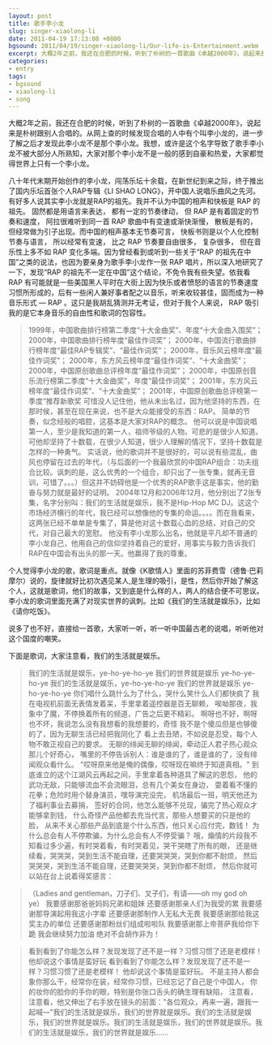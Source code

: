 ```yaml
---
layout: post
title: 歌手李小龙
slug: singer-xiaolong-li
date: 2011-04-19 17:13:08 +0800
bgsound: 2011/04/19/singer-xiaolong-li/Our-life-is-Entertainment.webm
excerpt: 大概2年之前，我还在合肥的时候，听到了朴树的一首歌曲《卓越2000年》，说起来是朴树跟别人合唱的。从网上查的时候发现合唱的人中有个叫李小龙的，进一步了解之后才发现此李小龙不是那个李小龙。我想，或许是这个名字导致了歌手李小龙不被大部分人所熟知，大家对那个李小龙不是一般的感到自豪和热爱，大家都觉得世界上只有一个李小龙。
categories:
- entry
tags:
- bgsound
- xiaolong-li
- song
---
```


大概2年之前，我还在合肥的时候，听到了朴树的一首歌曲《卓越2000年》，说起来是朴树跟别人合唱的。从网上查的时候发现合唱的人中有个叫李小龙的，进一步了解之后才发现此李小龙不是那个李小龙。我想，或许是这个名字导致了歌手李小龙不被大部分人所熟知，大家对那个李小龙不是一般的感到自豪和热爱，大家都觉得世界上只有一个李小龙。

八十年代末期开始创作的李小龙，闯荡乐坛十余载，在新世纪到来之际，终于推出了国内乐坛首张个人RAP专辑《LI SHAO LONG》，开中国人说唱乐曲风之先河。有好多人说其实李小龙就是RAP的祖先。我并不认为中国的相声和快板是 RAP 的祖先。 固然都是用语言来表达， 都有一定的节奏律动， 但 RAP 是有着固定的节奏和速度， 阿拉很难听到同一首 RAP 歌曲中有变速或渐快渐慢， 散板是有的， 但经常做为引子出现。而中国的相声基本无节奏可言， 快板书则是以个人化控制节奏与语言， 所以经常有变速， 比之 RAP 节奏要自由很多， 复杂很多， 但在音乐性上多不如 RAP 变化多端。因为曾经看到或听到一些关于“RAP 的祖先在中国”之类的说法，也因为要亲身为歌手李小龙作一张 RAP 唱片，所以深入地研究了一下，发现“RAP 的祖先不一定在中国”这个结论，不免令我有些失望。依我看 RAP 有可能就是一些美国黑人平时在大街上因为快乐或者愤怒的语言的节奏速度习惯所形成的，后有一些闲人兼好事者配之以音乐，听来收较甚佳，固而成为一种音乐形式 — RAP 。这只是我胡乱猜测并无考证，但对于我个人来说， RAP 吸引我的是它本身音乐的自由性和歌词的包容性。

> 1999年，中国歌曲排行榜第二季度“十大金曲奖”、年度“十大金曲入围奖”；
> 2000年，中国歌曲排行榜年度“最佳作词奖”；
> 2000年，中国流行歌曲排行榜年度“最佳RAP专辑奖”、“最佳作词奖”；
> 2000年，音乐风云榜年度“最佳作词奖”；
> 2000年，东方风云榜年度“最佳作词奖”、“十大金曲奖”；
> 2000年，中国原创歌曲总评榜年度“最佳作词奖”；
> 2000年，中国原创音乐流行榜第二季度“十大金曲奖”，年度“最佳作词奖”；
> 2001年，东方风云榜年度“最佳作词奖”、“十大金曲奖”；
> 2001年，中国原创歌曲总评榜第一季度“推荐新歌奖
> 可惜没人记住他，他从未出名过，因为他坚持的东西，在那时侯，甚至在现在来说，也不是大众能接受的东西：RAP。
> 简单的节奏，似念经般的唱腔，这基本是大家对RAP的概念。
> 他可以说是中国说唱第一人，至少是我知道的第一人，祖师爷级的人物。可悲的是很少人知道。
> 可他却坚持了十数载，在很少人知道，很少人理解的情况下，坚持十数载是怎样的一种勇气。
> 实话说，他的歌词并不是很好的，可以说有些混乱，曲风也停留在过去的年代，（与后面的一个我最欣赏的中国RAP组合：功夫组合比较。讽刺的是，这么优秀的一个组合，却只出了一张专集，就再无音训，可惜了。。。）但这并不妨碍他是一个优秀的RAP歌手这是事实，他的勤奋与努力就是最好的证明。
> 2004年12月和2006年12月，他分别出了2张专集，名字分别叫：我们的生活就是娱乐，我不是Hip-Hop MC DJ。这这个市场经济横行的年代，我已经可以想像他的专集的命运。。。。而在我看来，这两张已经不单单是专集了，算是他对这十数载心血的总结，对自己的交代，对自己最大的宽慰。
> 他没有李小龙那么出名，他就是平凡却不普通的李小龙自己，他用自己的信仰坚持着自己的爱好，用事实与毅力告诉我们RAP在中国会有出头的那一天。他赢得了我的尊重。

个人觉得李小龙的歌，歌词是重点。就像《K歌情人》里面的苏菲费雪（德鲁·巴莉摩尔）说的，旋律就好比初次遇见某人,是生理的吸引，是性，然后你开始了解这个人，这就是歌词，他们的故事，又到底是什么样的人，两人的结合便不可思议。李小龙的歌词里面充满了对现实世界的讽刺。比如《我们的生活就是娱乐》，比如《请你吃饭》。

说多了也不好，直接给一首歌，大家听一听，听一听中国最古老的说唱，听听他对这个国度的嘲笑。

下面是歌词，大家注意看，我们的生活就是娱乐。

> 我们的生活就是娱乐，ye-ho-ye-ho-ye 我们的世界就是娱乐 ye-ho-ye-ho-ye
> 我们的生活就是娱乐，ye-ho-ye-ho-ye 我们的世界就是娱乐 ye-ho-ye-ho-ye
> 你们唱什么跳什么为了什么，哭什么笑什么人们都快疯了
> 我在电视机前面无表情发着呆，手里拿着遥控器是百无聊赖，
> 唉呦那夜，我象中了魔，不停换着所有的频道，广告之后更不精彩。
> 啊呀也不好，啊呀也不坏，我说怎么没有我想看的我想要的，奇怪
> 我不是个傻瓜但是也够傻的了，因为无聊生活已经把我同化了
> 看上去丑陋，不如说是忍受，每个人物不敢正视自己的要求。
> 无聊的绯闻无聊的绯闻，牵动正人君子热心观众那儿个好奇心，
> 嘴里的不停告诉别人：谁是谁的了，谁是谁的了，没有绯闻观众看什么。
> "哎呀原来他是俺的偶像，哎呀现在嘛终于知道真相。"
> 到底谁立的这个江湖风云再起之间，手里拿着各种道具了解这的恩怨，
> 他的武功无敌，只能够流血不会流眼泪，总有几个美女在身边，
> 耍着看不懂的花拳；危险时用个替身演员，嘿导演完没完，
> 机场最后一班，明天他还为了福利事业去募捐，
> 签好的合同，他怎么能够不兑现，骗完了热心观众才能够拿到钱，
> 什么奇怪产品他都去充当代言，那些人想要买的只是他的脸，
> 从来不关心那些产品到底是个什么东西，他只关心应付完，数钱！
> 为什么总会有人不停欺骗，为什么总会有人不停受骗？
> 哦，煽情的片段我不知看过多少遍，有时哭着看，有时哭着见，哭干哭瞎了所有的眼，
> 还是继续看，哭哭哭，哭到生活不能自理，还要哭哭哭，哭到你都不耐烦，
> 然后哭哭哭，哭到生活不能自理，还要哭哭哭，哭到你都不耐烦，
> 然后你就可以站在台上说着得奖感言：

> （Ladies and gentleman，刀子们、叉子们，有请——oh my god oh ye）
> 我要感谢那爸爸妈妈兄弟和姐妹
> 还要感谢那亲人们为我受的累
> 我要感谢那导演起用我这小字辈
> 还要感谢那制作人无私大无畏
> 我要感谢那给我这奖主办的单位
> 还要感谢那粉丝们组成啦啦队
> 我要感谢那上帝菩萨我给你下跪
> 我会继续努力加油 绝对不会胡作非为！

> 看到看到了你能怎么样？发现发现了还不是一样？习惯习惯了还是老模样！
> 他却说这个事情是蛮好玩
> 看到看到了你能怎么样？发现发现了还不是一样？习惯习惯了还是老模样！
> 他却说这个事情是蛮好玩。
> 不是主持人都会象你那么干，经常你在装，经常你习惯，已经忘记了自己是个中国人，
> 你的妆你的脸你的手你的眼，特别是你张口舌头的确生理有缺陷，
> 注意看，注意看，他又伸出了右手放在镜头的前面："各位观众，再来一遍，跟我一起喊—"我们的生活就是娱乐，我们的世界就是娱乐。我们的生活就是娱乐，我们的世界就是娱乐。我们的生活就是娱乐，我们的世界就是娱乐。我们的生活就是娱乐，我们的世界就是娱乐......

